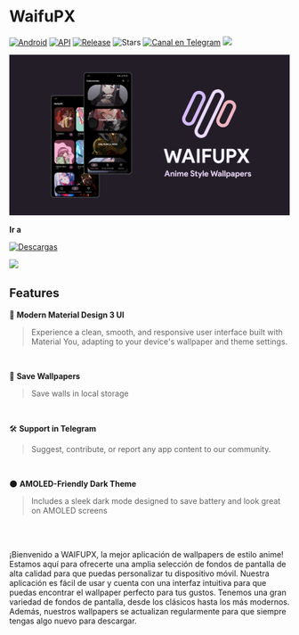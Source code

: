 # WaifuPX
[![Android](https://img.shields.io/badge/Plataforma-Android-green.svg?style=flat-square)](https://www.android.com) [![API](https://img.shields.io/badge/API-21%2B-orange.svg?logo=android&style=flat-square)](https://developer.android.com/studio/releases/platforms)
[![Release](https://img.shields.io/github/v/release/WaifuPX-DG/WaifuPX?color=%23b597f4&style=for-the-badge)](https://github.com/WaifuPX-DG/WaifuPX/releases/latest)
![Stars](https://img.shields.io/github/stars/WaifuPX-DG/WaifuPX?color=%23b597f4&style=for-the-badge)
[![Canal en Telegram](https://img.shields.io/badge/Canal_Telegram-2CA5E0.svg?style=for-the-badge&logo=Telegram)](https://t.me/waifupx_official "Contact me in Telegram")
<img src="https://img.shields.io/badge/Material%20Design-757575?style=for-the-badge&logo=material-design&logoColor=white"/>
 
![alt text](https://raw.githubusercontent.com/WaifuPX-DG/WaifuPX/main/App/Resources/Documents/wpx_latest.png)

**Ir a** 

[![Descargas](https://img.shields.io/github/downloads/WaifuPX-DG/WaifuPX/total?color=%23b597f4&label=Descargar&style=for-the-badge)](https://github.com/WaifuPX-DG/WaifuPX/releases)

<p align="vertical"><a href="https://paypal.me/WaifuPX"><img src="https://github.com/aha999/DonateButtons/blob/1371730702589476cbd31790685ded66857a1f08/Paypal.png" width="175"></a></p>

## Features

🎨 **Modern Material Design 3 UI**  
> Experience a clean, smooth, and responsive user interface built with Material You, adapting to your device's wallpaper and theme settings.
</br>

📲 **Save Wallpapers**  
> Save walls in local storage
</br>

🛠️ **Support in Telegram** 
> Suggest, contribute, or report any app content to our community. 
</br>

🌑 **AMOLED-Friendly Dark Theme**  
> Includes a sleek dark mode designed to save battery and look great on AMOLED screens
</br>

</br>

¡Bienvenido a WAIFUPX, la mejor aplicación de wallpapers de estilo anime! Estamos aquí para ofrecerte una amplia selección de fondos de pantalla de alta calidad para que puedas personalizar tu dispositivo móvil. Nuestra aplicación es fácil de usar y cuenta con una interfaz intuitiva para que puedas encontrar el wallpaper perfecto para tus gustos. Tenemos una gran variedad de fondos de pantalla, desde los clásicos hasta los más modernos. Además, nuestros wallpapers se actualizan regularmente para que siempre tengas algo nuevo para descargar.
